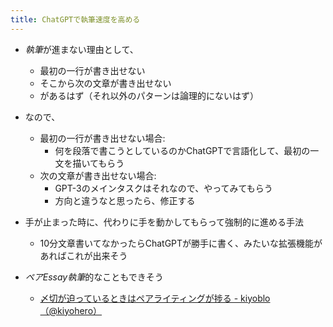 ```yaml
---
title: ChatGPTで執筆速度を高める
---
```


* *執筆*が進まない理由として、
  
  * 最初の一行が書き出せない
  * そこから次の文章が書き出せない
  * があるはず（それ以外のパターンは論理的にないはず）
* なので、
  
  * 最初の一行が書き出せない場合:
    * 何を段落で書こうとしているのかChatGPTで言語化して、最初の一文を描いてもらう
  * 次の文章が書き出せない場合:
    * GPT-3のメインタスクはそれなので、やってみてもらう
    * 方向と違うなと思ったら、修正する
* 手が止まった時に、代わりに手を動かしてもらって強制的に進める手法
  
  * 10分文章書いてなかったらChatGPTが勝手に書く、みたいな拡張機能があればこれが出来そう
* *ペアEssay執筆*的なこともできそう
  
  * [〆切が迫っているときはペアライティングが捗る - kiyoblo（@kiyohero）](https://kiyohero.hateblo.jp/entry/2015/03/24/124927)
